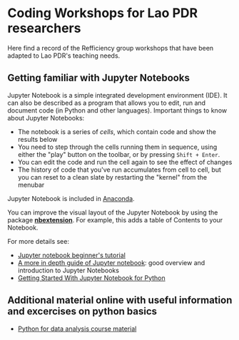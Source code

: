 # Coding Workshops for Lao PDR researchers
Here find a record of the Refficiency group workshops that have been adapted to Lao PDR's teaching needs. 

## Getting familiar with Jupyter Notebooks

Jupyter Notebook is a simple integrated development environment (IDE). It can also be described as a program that allows you to edit, run and document code (in Python and other languages). Important things to know about Jupyter Notebooks:
  - The notebook is a series of *cells*, which contain code and show the results below
  - You need to step through the cells running them in sequence, using either the "play" button on the toolbar, or by pressing `Shift + Enter`.
  - You can edit the code and run the cell again to see the effect of changes
  - The history of code that you've run accumulates from cell to cell, but you can reset to a clean slate by restarting the "kernel" from the menubar

Jupyter Notebook is included in [Anaconda](https://www.anaconda.com/products/individual).

You can improve the visual layout of the Jupyter Notebook by using the package [**nbextension**](https://jupyter-contrib-nbextensions.readthedocs.io/en/latest/install.html). For example, this adds a table of Contents to your Notebook.


For more details see:
  - [Jupyter notebook beginner's tutorial](https://www.dataquest.io/blog/jupyter-notebook-tutorial/)
  - [A more in depth guide of Jupyter notebook](http://nbviewer.jupyter.org/github/ipython/ipython/blob/3.x/examples/Notebook/Index.ipynb): good overview and introduction to Jupyter Notebooks
  - [Getting Started With Jupyter Notebook for Python](https://medium.com/codingthesmartway-com-blog/getting-started-with-jupyter-notebook-for-python-4e7082bd5d46)


## Additional material online with useful information and excercises on python basics
- [Python for data analysis course material](https://github.com/cuttlefishh/python-for-data-analysis)
